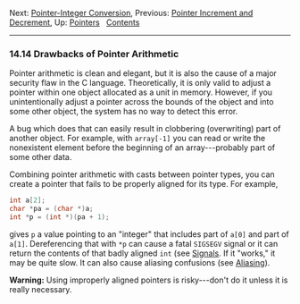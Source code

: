 Next: [Pointer-Integer Conversion](Pointer_002dInteger-Conversion.md),
Previous: [Pointer Increment and
Decrement](Pointer-Increment_002fDecrement.md), Up:
[Pointers](Pointers.md)  
[Contents](index.md#SEC_Contents "Table of contents")  

------------------------------------------------------------------------


### 14.14 Drawbacks of Pointer Arithmetic 


Pointer arithmetic is clean and elegant, but it is also the cause of a
major security flaw in the C language. Theoretically, it is only valid
to adjust a pointer within one object allocated as a unit in memory.
However, if you unintentionally adjust a pointer across the bounds of
the object and into some other object, the system has no way to detect
this error.

A bug which does that can easily result in clobbering (overwriting) part
of another object. For example, with `array[-1]` you can read or write
the nonexistent element before the beginning of an array---probably part
of some other data.

Combining pointer arithmetic with casts between pointer types, you can
create a pointer that fails to be properly aligned for its type. For
example,

``` C
int a[2];
char *pa = (char *)a;
int *p = (int *)(pa + 1);
```

gives `p` a value pointing to an "integer" that includes part of `a[0]`
and part of `a[1]`. Dereferencing that with `*p` can cause a fatal
`SIGSEGV` signal or it can return the contents of that badly aligned
`int` (see [Signals](Signals.md). If it "works," it may be quite slow.
It can also cause aliasing confusions (see [Aliasing](Aliasing.md)).

**Warning:** Using improperly aligned pointers is risky---don't do it
unless it is really necessary.

